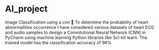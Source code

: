 # AI_project
Image Classification using a cnn
	To determine the probability of  heart abnormalities occurrence I have considered various datasets of heart ECG and audio samples to design a Convolutional Neural Network (CNN) in PyCharm using machine learning Python libraries like Sci-kit learn. The trained model has the classification accuracy of 96% 
